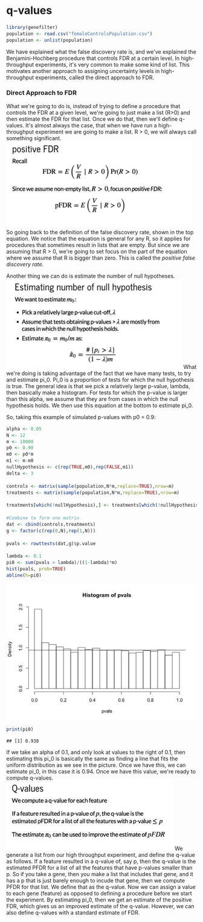 q-values
================

``` r
library(genefilter)
population <- read.csv("femaleControlsPopulation.csv")
population <- unlist(population)
```

We have explained what the false discovery rate is, and we've explained the Benjamini-Hochberg procedure that controls FDR at a certain level.
In high-throughput experiments, it's very common to make some kind of list. This motivates another approach to assigning uncertainty levels in high-throughput experiments, called the direct approach to FDR.

### Direct Approach to FDR

What we're going to do is, instead of trying to define a procedure that controls the FDR at a given level, we're going to just make a list (R&gt;0) and then estimate the FDR for that list. Once we do that, then we'll define q-values. It's almost always the case, that when we have run a high-throughput experiment we are going to make a list. R &gt; 0, we will always call something significant.
![posfdr](posFDR.png) So going back to the definition of the false discovery rate, shown in the top equation. We notice that the equation is general for any R, so it applies for procedures that sometimes result in lists that are empty. But since we are assuming that R &gt; 0, we're going to set focus on the part of the equation where we assume that R is bigger than zero. This is called the *positive false discovery rate*.

Another thing we can do is estimate the number of null hypotheses. ![estimatenh](estimateNH.png) What we're doing is taking advantage of the fact that we have many tests, to try and estimate pi\_0. Pi\_0 is a proportion of tests for which the null hypothesis is true.
The general idea is that we pick a relatively large p-value, lambda, then basically make a histogram. For tests for which the p-value is larger than this alpha, we assume that they are from cases in which the null hypothesis holds. We then use this equation at the bottom to estimate pi\_0.

So, taking this example of simulated p-values with p0 = 0.9:

``` r
alpha <- 0.05
N <- 12
m <- 10000
p0 <- 0.90
m0 <- p0*m
m1 <- m-m0
nullHypothesis <- c(rep(TRUE,m0),rep(FALSE,m1))
delta <- 3

controls <- matrix(sample(population,N*m,replace=TRUE),nrow=m)
treatments <- matrix(sample(population,N*m,replace=TRUE),nrow=m)

treatments[which(!nullHypothesis),] <- treatments[which(!nullHypothesis),]+delta

#Combine to form one matrix
dat <- cbind(controls,treatments)
g <- factor(c(rep(0,N),rep(1,N)))

pvals <- rowttests(dat,g)$p.value

lambda <- 0.1
pi0 <- sum(pvals > lambda)/((1-lambda)*m)
hist(pvals, prob=TRUE)
abline(h=pi0)
```

![](8._q-Values_files/figure-markdown_github/unnamed-chunk-2-1.png)

``` r
print(pi0)
```

    ## [1] 0.938

If we take an alpha of 0.1, and only look at values to the right of 0.1, then estimating this pi\_0 is basically the same as finding a line that fits the uniform distribution as we see in the picture. Once we have this, we can estimate pi\_0, in this case it is 0.94.
Once we have this value, we're ready to compute q-values. ![qvalues](qvalues.png) We generate a list from our high throughput experiment, and define the q-value as follows. If a feature resulted in a q-value of, say p, then the q-value is the estimated PFDR for a list of all the features that have p-values smaller than p.
So if you take a gene, then you make a list that includes that gene, and it has a p that is just barely enough to incude that gene, then we compute PFDR for that list. We define that as the q-value.
Now we can assign a value to each gene (feature) as opposed to defining a procedure before we start the experiment. By estimating pi\_0, then we get an estimate of the positive FDR, which gives us an improved estimate of the q-value.
However, we can also define q-values with a standard estimate of FDR.
